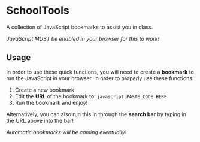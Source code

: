 # **SchoolTools**

A collection of JavaScript bookmarks to assist you in class.

*JavaScript MUST be enabled in your browser for this to work!*

## **Usage**

In order to use these quick functions, you will need to create a **bookmark** to run the JavaScript in your browser. In order to properly use these functions:

1. Create a new bookmark
2. Edit the **URL** of the bookmark to: ```javascript:PASTE_CODE_HERE```
3. Run the bookmark and enjoy!

Alternatively, you can also run this in through the **search bar** by typing in the URL above into the bar!

*Automatic bookmarks will be coming eventually!*
